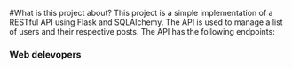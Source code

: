 #What is this project about?
This project is a simple implementation of a RESTful API using Flask and SQLAlchemy. The API is used to manage a list of users and their respective posts. The API has the following endpoints:
### Web delevopers
